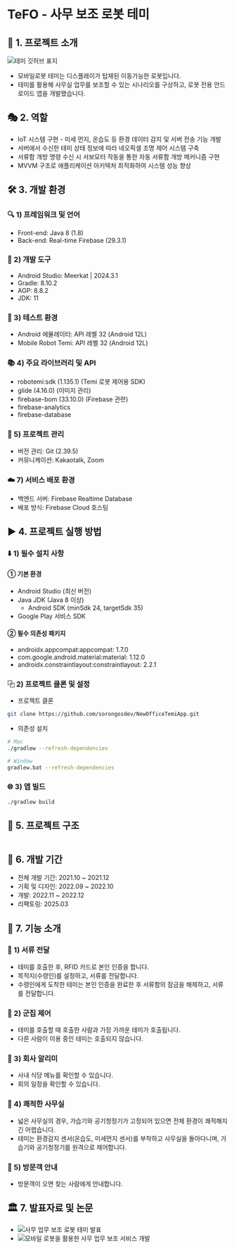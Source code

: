 # TeFO - 사무 보조 로봇 테미

## 📖 1. 프로젝트 소개

![테미 깃허브 표지]()

- 모바일로봇 테미는 디스플레이가 탑재된 이동가능한 로봇입니다.
- 테미를 활용해 사무실 업무를 보조할 수 있는 시나리오를 구상하고, 로봇 전용 안드로이드 앱을 개발했습니다.

## 🎭 2. 역할
- IoT 시스템 구현 - 미세 먼지, 온습도 등 환경 데이터 감지 및 서버 전송 기능 개발
- 서버에서 수신한 테미 상태 정보에 따라 네오픽셀 조명 제어 시스템 구축
- 서류함 개방 명령 수신 시 서보모터 작동을 통한 자동 서류함 개방 메커니즘 구현
- MVVM 구조로 애플리케이션 아키텍처 최적화하여 시스템 성능 향상

## 🛠️ 3. 개발 환경

### 🔍 1) 프레임워크 및 언어
- Front-end: Java 8 (1.8)
- Back-end: Real-time Firebase (29.3.1)

### 🔧 2) 개발 도구
- Android Studio: Meerkat | 2024.3.1
- Gradle: 8.10.2
- AGP: 8.8.2
- JDK: 11

### 📱 3) 테스트 환경
- Android 에뮬레이터: API 레벨 32 (Android 12L)
- Mobile Robot Temi: API 레벨 32 (Android 12L)

### 📚 4) 주요 라이브러리 및 API
- robotemi:sdk (1.135.1) (Temi 로봇 제어용 SDK)
- glide (4.16.0) (이미지 관리)
- firebase-bom (33.10.0) (Firebase 관련)
- firebase-analytics
- firebase-database

### 🔖 5) 프로젝트 관리
- 버전 관리: Git (2.39.5)
- 커뮤니케이션: Kakaotalk, Zoom

### ☁️ 7) 서비스 배포 환경
- 백엔드 서버: Firebase Realtime Database
- 배포 방식: Firebase Cloud 호스팅

## ▶️ 4. 프로젝트 실행 방법

### ⬇️ 1) 필수 설치 사항

#### ① 기본 환경
- Android Studio (최신 버전)
- Java JDK (Java 8 이상)
  - Android SDK (minSdk 24, targetSdk 35)
- Google Play 서비스 SDK

#### ② 필수 의존성 패키지
- androidx.appcompat:appcompat: 1.7.0
- com.google.android.material:material: 1.12.0
- androidx.constraintlayout:constraintlayout: 2.2.1

### ⿻ 2) 프로젝트 클론 및 설정
- 프로젝트 클론
```bash
git clone https://github.com/sorongosdev/NewOfficeTemiApp.git
```
- 의존성 설치
```bash
# Mac
./gradlew --refresh-dependencies

# Window
gradlew.bat --refresh-dependencies
```

### 🌐 3) 앱 빌드
```bash
./gradlew build
```

## 📁 5. 프로젝트 구조
```

```

## 📅 6. 개발 기간

- 전체 개발 기간: 2021.10 ~ 2021.12
- 기획 및 디자인: 2022.09 ~ 2022.10
- 개발: 2022.11 ~ 2022.12
- 리팩토링: 2025.03

## 📜 7. 기능 소개

### 📄 1) 서류 전달

- 테미를 호출한 후, RFID 카드로 본인 인증을 합니다.
- 목적지(수령인)를 설정하고, 서류를 전달합니다.
- 수령인에게 도착한 테미는 본인 인증을 완료한 후 서류함의 잠금을 해제하고, 서류를 전달합니다.

### 📄 2) 군집 제어

- 테미를 호출할 때 호출한 사람과 가장 가까운 테미가 호출됩니다.
- 다른 사람이 이용 중인 테미는 호출되지 않습니다.

### 📄 3) 회사 알리미

- 사내 식당 메뉴를 확인할 수 있습니다.
- 회의 일정을 확인할 수 있습니다.

### 📄 4) 쾌적한 사무실

- 넓은 사무실의 경우, 가습기와 공기청정기가 고정되어 있으면 전체 환경이 쾌적해지긴 어렵습니다.
- 테미는 환경감지 센서(온습도, 미세먼지 센서)를 부착하고 사무실을 돌아다니며, 가습기와 공기청정기를 원격으로 제어합니다.

### 📄 5) 방문객 안내

- 방문객이 오면 찾는 사람에게 안내합니다.

## 🏛️ 7. 발표자료 및 논문

- ![사무 업무 보조 로봇 테미 발표]()
- ![모바일 로봇을 활용한 사무 업무 보조 서비스 개발]()
